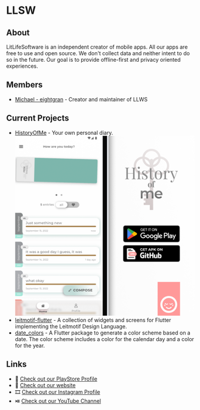 # LLSW

## About

LitLifeSoftware is an independent creator of mobile apps. All our apps are free to use and open source. We don't collect data and neither intent to do so in the future. Our goal is to provide offline-first and privacy oriented experiences.

## Members

- [Michael - eightgran](https://github.com/eightgran) - Creator and maintainer of LLWS

## Current Projects

- [HistoryOfMe](https://github.com/litlifesoftware/HistoryOfMe) - Your own personal diary.
![History of Me][HOM_Img]
- [leitmotif-flutter](https://github.com/litlifesoftware/leitmotif-flutter) - A collection of widgets and screens for Flutter implementing the Leitmotif Design Language.
- [date_colors](https://github.com/litlifesoftware/date_colors) - A Flutter package to generate a color scheme based on a date. The color scheme includes a color for the calendar day and a color for the year.

## Links

- 📄 [Check out our PlayStore Profile](https://play.google.com/store/apps/dev?id=6358212632242842077)
- 📄 [Check out our website](http://litlifesoftware.github.io/)
- 🎞 [Check out our Instagram Profile](https://www.instagram.com/litlifesw/)
- ⏯️ [Check out our YouTube Channel](https://www.youtube.com/channel/UC0r6RzrH6K1yTQoVYDfxVZg/)

[HOM_Img]: assets/HOM_v160_1024px.png